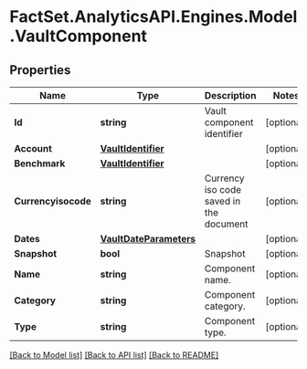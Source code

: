 # FactSet.AnalyticsAPI.Engines.Model.VaultComponent

## Properties

Name | Type | Description | Notes
------------ | ------------- | ------------- | -------------
**Id** | **string** | Vault component identifier | [optional] 
**Account** | [**VaultIdentifier**](VaultIdentifier.md) |  | [optional] 
**Benchmark** | [**VaultIdentifier**](VaultIdentifier.md) |  | [optional] 
**Currencyisocode** | **string** | Currency iso code saved in the document | [optional] 
**Dates** | [**VaultDateParameters**](VaultDateParameters.md) |  | [optional] 
**Snapshot** | **bool** | Snapshot | [optional] 
**Name** | **string** | Component name. | [optional] 
**Category** | **string** | Component category. | [optional] 
**Type** | **string** | Component type. | [optional] 

[[Back to Model list]](../README.md#documentation-for-models) [[Back to API list]](../README.md#documentation-for-api-endpoints) [[Back to README]](../README.md)

